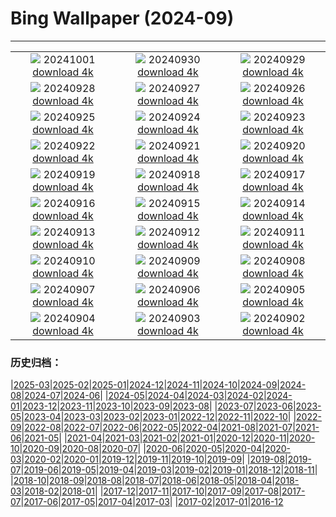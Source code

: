 # Bing Wallpaper (2024-09)
**************
| | | |
| :----: | :----: | :----: |
| ![](https://www.bing.com/th?id=OHR.WalrusNorway_FR-CA4532815287_1920x1080.jpg) 20241001 [download 4k](https://www.bing.com/th?id=OHR.WalrusNorway_FR-CA4532815287_UHD.jpg) | ![](https://www.bing.com/th?id=OHR.ConnecticutBridge_FR-CA4375434996_1920x1080.jpg) 20240930 [download 4k](https://www.bing.com/th?id=OHR.ConnecticutBridge_FR-CA4375434996_UHD.jpg) | ![](https://www.bing.com/th?id=OHR.FloridaSeashore_FR-CA6560650769_1920x1080.jpg) 20240929 [download 4k](https://www.bing.com/th?id=OHR.FloridaSeashore_FR-CA6560650769_UHD.jpg) |
| ![](https://www.bing.com/th?id=OHR.VeniceAerial_FR-CA9399407048_1920x1080.jpg) 20240928 [download 4k](https://www.bing.com/th?id=OHR.VeniceAerial_FR-CA9399407048_UHD.jpg) | ![](https://www.bing.com/th?id=OHR.LittleToucanet_FR-CA9100526562_1920x1080.jpg) 20240927 [download 4k](https://www.bing.com/th?id=OHR.LittleToucanet_FR-CA9100526562_UHD.jpg) | ![](https://www.bing.com/th?id=OHR.GiantSequoias_FR-CA8949203799_1920x1080.jpg) 20240926 [download 4k](https://www.bing.com/th?id=OHR.GiantSequoias_FR-CA8949203799_UHD.jpg) |
| ![](https://www.bing.com/th?id=OHR.SkaftafellWaterfall_FR-CA8805376620_1920x1080.jpg) 20240925 [download 4k](https://www.bing.com/th?id=OHR.SkaftafellWaterfall_FR-CA8805376620_UHD.jpg) | ![](https://www.bing.com/th?id=OHR.IcebergOtter_FR-CA8578551199_1920x1080.jpg) 20240924 [download 4k](https://www.bing.com/th?id=OHR.IcebergOtter_FR-CA8578551199_UHD.jpg) | ![](https://www.bing.com/th?id=OHR.AutumnCumbria_FR-CA8192995525_1920x1080.jpg) 20240923 [download 4k](https://www.bing.com/th?id=OHR.AutumnCumbria_FR-CA8192995525_UHD.jpg) |
| ![](https://www.bing.com/th?id=OHR.MunichBeerfest_FR-CA5538075531_1920x1080.jpg) 20240922 [download 4k](https://www.bing.com/th?id=OHR.MunichBeerfest_FR-CA5538075531_UHD.jpg) | ![](https://www.bing.com/th?id=OHR.OcracokeLight_FR-CA4567567437_1920x1080.jpg) 20240921 [download 4k](https://www.bing.com/th?id=OHR.OcracokeLight_FR-CA4567567437_UHD.jpg) | ![](https://www.bing.com/th?id=OHR.PiratePlayground_FR-CA8074747017_1920x1080.jpg) 20240920 [download 4k](https://www.bing.com/th?id=OHR.PiratePlayground_FR-CA8074747017_UHD.jpg) |
| ![](https://www.bing.com/th?id=OHR.GujoHachiman_FR-CA9471618597_1920x1080.jpg) 20240919 [download 4k](https://www.bing.com/th?id=OHR.GujoHachiman_FR-CA9471618597_UHD.jpg) | ![](https://www.bing.com/th?id=OHR.MidAutumnSingapore_FR-CA9250185650_1920x1080.jpg) 20240918 [download 4k](https://www.bing.com/th?id=OHR.MidAutumnSingapore_FR-CA9250185650_UHD.jpg) | ![](https://www.bing.com/th?id=OHR.SunriseWallabies_FR-CA9047656013_1920x1080.jpg) 20240917 [download 4k](https://www.bing.com/th?id=OHR.SunriseWallabies_FR-CA9047656013_UHD.jpg) |
| ![](https://www.bing.com/th?id=OHR.OuimetCanyon_FR-CA8880869125_1920x1080.jpg) 20240916 [download 4k](https://www.bing.com/th?id=OHR.OuimetCanyon_FR-CA8880869125_UHD.jpg) | ![](https://www.bing.com/th?id=OHR.RapaNuiSunrise_FR-CA8310686495_1920x1080.jpg) 20240915 [download 4k](https://www.bing.com/th?id=OHR.RapaNuiSunrise_FR-CA8310686495_UHD.jpg) | ![](https://www.bing.com/th?id=OHR.PointReyes_FR-CA7458901989_1920x1080.jpg) 20240914 [download 4k](https://www.bing.com/th?id=OHR.PointReyes_FR-CA7458901989_UHD.jpg) |
| ![](https://www.bing.com/th?id=OHR.DolphinReunion_FR-CA7174667169_1920x1080.jpg) 20240913 [download 4k](https://www.bing.com/th?id=OHR.DolphinReunion_FR-CA7174667169_UHD.jpg) | ![](https://www.bing.com/th?id=OHR.RedFoxMother_FR-CA7012903357_1920x1080.jpg) 20240912 [download 4k](https://www.bing.com/th?id=OHR.RedFoxMother_FR-CA7012903357_UHD.jpg) | ![](https://www.bing.com/th?id=OHR.BridgeLisbon_FR-CA6897114231_1920x1080.jpg) 20240911 [download 4k](https://www.bing.com/th?id=OHR.BridgeLisbon_FR-CA6897114231_UHD.jpg) |
| ![](https://www.bing.com/th?id=OHR.IguazuRainbow_FR-CA6693865671_1920x1080.jpg) 20240910 [download 4k](https://www.bing.com/th?id=OHR.IguazuRainbow_FR-CA6693865671_UHD.jpg) | ![](https://www.bing.com/th?id=OHR.StockholmLibrary_FR-CA6494149468_1920x1080.jpg) 20240909 [download 4k](https://www.bing.com/th?id=OHR.StockholmLibrary_FR-CA6494149468_UHD.jpg) | ![](https://www.bing.com/th?id=OHR.SantaCruzHummer_FR-CA6245951052_1920x1080.jpg) 20240908 [download 4k](https://www.bing.com/th?id=OHR.SantaCruzHummer_FR-CA6245951052_UHD.jpg) |
| ![](https://www.bing.com/th?id=OHR.GlenariffPark_FR-CA4962368501_1920x1080.jpg) 20240907 [download 4k](https://www.bing.com/th?id=OHR.GlenariffPark_FR-CA4962368501_UHD.jpg) | ![](https://www.bing.com/th?id=OHR.TIFF2024_FR-CA3341034241_1920x1080.jpg) 20240906 [download 4k](https://www.bing.com/th?id=OHR.TIFF2024_FR-CA3341034241_UHD.jpg) | ![](https://www.bing.com/th?id=OHR.DuskyOwls_FR-CA2960210318_1920x1080.jpg) 20240905 [download 4k](https://www.bing.com/th?id=OHR.DuskyOwls_FR-CA2960210318_UHD.jpg) |
| ![](https://www.bing.com/th?id=OHR.AlpineLakes_FR-CA6843222529_1920x1080.jpg) 20240904 [download 4k](https://www.bing.com/th?id=OHR.AlpineLakes_FR-CA6843222529_UHD.jpg) | ![](https://www.bing.com/th?id=OHR.ElbowRiver_FR-CA9207316956_1920x1080.jpg) 20240903 [download 4k](https://www.bing.com/th?id=OHR.ElbowRiver_FR-CA9207316956_UHD.jpg) | ![](https://www.bing.com/th?id=OHR.ThamesLondon_FR-CA6880655442_1920x1080.jpg) 20240902 [download 4k](https://www.bing.com/th?id=OHR.ThamesLondon_FR-CA6880655442_UHD.jpg) |

### 历史归档：

|[2025-03](bing/2025-03/2025-03.md)|[2025-02](bing/2025-02/2025-02.md)|[2025-01](bing/2025-01/2025-01.md)|[2024-12](bing/2024-12/2024-12.md)|[2024-11](bing/2024-11/2024-11.md)|[2024-10](bing/2024-10/2024-10.md)|[2024-09](bing/2024-09/2024-09.md)|[2024-08](bing/2024-08/2024-08.md)|[2024-07](bing/2024-07/2024-07.md)|[2024-06](bing/2024-06/2024-06.md)|
|[2024-05](bing/2024-05/2024-05.md)|[2024-04](bing/2024-04/2024-04.md)|[2024-03](bing/2024-03/2024-03.md)|[2024-02](bing/2024-02/2024-02.md)|[2024-01](bing/2024-01/2024-01.md)|[2023-12](bing/2023-12/2023-12.md)|[2023-11](bing/2023-11/2023-11.md)|[2023-10](bing/2023-10/2023-10.md)|[2023-09](bing/2023-09/2023-09.md)|[2023-08](bing/2023-08/2023-08.md)|
|[2023-07](bing/2023-07/2023-07.md)|[2023-06](bing/2023-06/2023-06.md)|[2023-05](bing/2023-05/2023-05.md)|[2023-04](bing/2023-04/2023-04.md)|[2023-03](bing/2023-03/2023-03.md)|[2023-02](bing/2023-02/2023-02.md)|[2023-01](bing/2023-01/2023-01.md)|[2022-12](bing/2022-12/2022-12.md)|[2022-11](bing/2022-11/2022-11.md)|[2022-10](bing/2022-10/2022-10.md)|
|[2022-09](bing/2022-09/2022-09.md)|[2022-08](bing/2022-08/2022-08.md)|[2022-07](bing/2022-07/2022-07.md)|[2022-06](bing/2022-06/2022-06.md)|[2022-05](bing/2022-05/2022-05.md)|[2022-04](bing/2022-04/2022-04.md)|[2021-08](bing/2021-08/2021-08.md)|[2021-07](bing/2021-07/2021-07.md)|[2021-06](bing/2021-06/2021-06.md)|[2021-05](bing/2021-05/2021-05.md)|
|[2021-04](bing/2021-04/2021-04.md)|[2021-03](bing/2021-03/2021-03.md)|[2021-02](bing/2021-02/2021-02.md)|[2021-01](bing/2021-01/2021-01.md)|[2020-12](bing/2020-12/2020-12.md)|[2020-11](bing/2020-11/2020-11.md)|[2020-10](bing/2020-10/2020-10.md)|[2020-09](bing/2020-09/2020-09.md)|[2020-08](bing/2020-08/2020-08.md)|[2020-07](bing/2020-07/2020-07.md)|
|[2020-06](bing/2020-06/2020-06.md)|[2020-05](bing/2020-05/2020-05.md)|[2020-04](bing/2020-04/2020-04.md)|[2020-03](bing/2020-03/2020-03.md)|[2020-02](bing/2020-02/2020-02.md)|[2020-01](bing/2020-01/2020-01.md)|[2019-12](bing/2019-12/2019-12.md)|[2019-11](bing/2019-11/2019-11.md)|[2019-10](bing/2019-10/2019-10.md)|[2019-09](bing/2019-09/2019-09.md)|
|[2019-08](bing/2019-08/2019-08.md)|[2019-07](bing/2019-07/2019-07.md)|[2019-06](bing/2019-06/2019-06.md)|[2019-05](bing/2019-05/2019-05.md)|[2019-04](bing/2019-04/2019-04.md)|[2019-03](bing/2019-03/2019-03.md)|[2019-02](bing/2019-02/2019-02.md)|[2019-01](bing/2019-01/2019-01.md)|[2018-12](bing/2018-12/2018-12.md)|[2018-11](bing/2018-11/2018-11.md)|
|[2018-10](bing/2018-10/2018-10.md)|[2018-09](bing/2018-09/2018-09.md)|[2018-08](bing/2018-08/2018-08.md)|[2018-07](bing/2018-07/2018-07.md)|[2018-06](bing/2018-06/2018-06.md)|[2018-05](bing/2018-05/2018-05.md)|[2018-04](bing/2018-04/2018-04.md)|[2018-03](bing/2018-03/2018-03.md)|[2018-02](bing/2018-02/2018-02.md)|[2018-01](bing/2018-01/2018-01.md)|
|[2017-12](bing/2017-12/2017-12.md)|[2017-11](bing/2017-11/2017-11.md)|[2017-10](bing/2017-10/2017-10.md)|[2017-09](bing/2017-09/2017-09.md)|[2017-08](bing/2017-08/2017-08.md)|[2017-07](bing/2017-07/2017-07.md)|[2017-06](bing/2017-06/2017-06.md)|[2017-05](bing/2017-05/2017-05.md)|[2017-04](bing/2017-04/2017-04.md)|[2017-03](bing/2017-03/2017-03.md)|
|[2017-02](bing/2017-02/2017-02.md)|[2017-01](bing/2017-01/2017-01.md)|[2016-12](bing/2016-12/2016-12.md)